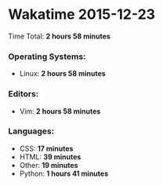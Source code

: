 # Wakatime 2015-12-23

Time Total: **2 hours 58 minutes**

### Operating Systems:
- Linux: **2 hours 58 minutes** 

### Editors:
- Vim: **2 hours 58 minutes** 

### Languages:
- CSS: **17 minutes** 
- HTML: **39 minutes** 
- Other: **19 minutes** 
- Python: **1 hours 41 minutes** 

